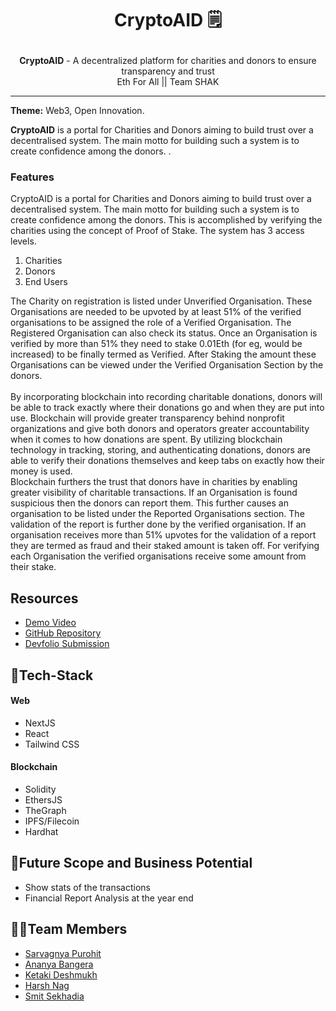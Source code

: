 
<h1 align="center">

   CryptoAID :spiral_notepad:
</h1>

<div align="center">
   <strong>CryptoAID</strong> - A decentralized platform for charities and donors to ensure transparency and trust<br>
  Eth For All || Team SHAK
</div>
<hr>

**Theme:** Web3, Open Innovation.


**CryptoAID** is a portal for Charities and Donors aiming to build trust over a decentralised system. The main motto for building such a system is to create confidence among the donors. .

### Features
CryptoAID is a portal for Charities and Donors aiming to build trust over a decentralised system. The main motto for building such a system is to create confidence among the donors. This is accomplished by verifying the charities using the concept of Proof of Stake. The system has 3 access levels.
1. Charities
2. Donors
3. End Users

The Charity on registration is listed under Unverified Organisation. These Organisations are needed to be upvoted by at least 51% of the verified organisations to be assigned the role of a Verified Organisation. The Registered Organisation can also check its status. Once an Organisation is verified by more than 51% they need to stake 0.01Eth (for eg, would be increased) to be finally termed as Verified. After Staking the amount these Organisations can be viewed under the Verified Organisation Section by the donors.
<br>
<br>
By incorporating blockchain into recording charitable donations, donors will be able to track exactly where their donations go and when they are put into use. Blockchain will provide greater transparency behind nonprofit organizations and give both donors and operators greater accountability when it comes to how donations are spent. By utilizing blockchain technology in tracking, storing, and authenticating donations, donors are able to verify their donations themselves and keep tabs on exactly how their money is used.
<br>
Blockchain furthers the trust that donors have in charities by enabling greater visibility of charitable transactions. If an Organisation is found suspicious then the donors can report them. This further causes an organisation to be listed under the Reported Organisations section. The validation of the report is further done by the verified organisation. If an organisation receives more than 51% upvotes for the validation of a report they are termed as fraud and their staked amount is taken off. For verifying each Organisation the verified organisations receive some amount from their stake.
 
 
## Resources
- [Demo Video](https://www.youtube.com/watch?v=WG4g8z5nFMs)
- [GitHub Repository](https://github.com/Jigsaw-23122002/Eth-For-All)
- [Devfolio Submission](https://devfolio.co/projects/cryptoaid-ace0)

## 🤖Tech-Stack

#### Web
- NextJS
- React
- Tailwind CSS

#### Blockchain
- Solidity
- EthersJS
- TheGraph
- IPFS/Filecoin
- Hardhat


## 🔮Future Scope and Business Potential
- Show stats of the transactions 
- Financial Report Analysis at the year end


## 👨‍💻Team Members
- [Sarvagnya Purohit](https://github.com/saRvaGnyA)
- [Ananya Bangera](https://github.com/ananya-bangera)
- [Ketaki Deshmukh](https://github.com/KetakiMDeshmukh)
- [Harsh Nag](https://github.com/Jigsaw-23122002)
- [Smit Sekhadia](https://github.com/smitsekhadiaa)
